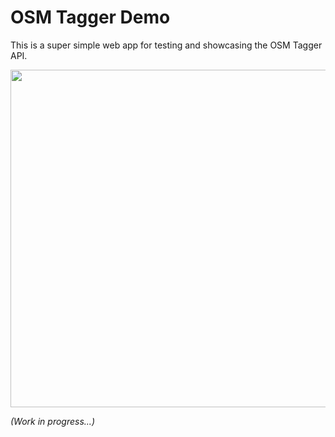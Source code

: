 OSM Tagger Demo
=================

This is a super simple web app for testing and showcasing the OSM Tagger API.

<img src="https://github.com/user-attachments/assets/e351ace7-5240-42d4-a57c-f4c82a883759" width="540" />

*(Work in progress...)*
